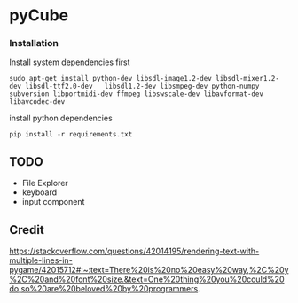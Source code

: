 # pyCube

### Installation
Install system dependencies first
~~~ 
sudo apt-get install python-dev libsdl-image1.2-dev libsdl-mixer1.2-dev libsdl-ttf2.0-dev   libsdl1.2-dev libsmpeg-dev python-numpy subversion libportmidi-dev ffmpeg libswscale-dev libavformat-dev libavcodec-dev
~~~

install python dependencies
~~~
pip install -r requirements.txt
~~~

## TODO
- File Explorer
- keyboard
- input component

Credit
-----
https://stackoverflow.com/questions/42014195/rendering-text-with-multiple-lines-in-pygame/42015712#:~:text=There%20is%20no%20easy%20way,%2C%20y%2C%20and%20font%20size.&text=One%20thing%20you%20could%20do,so%20are%20beloved%20by%20programmers.
